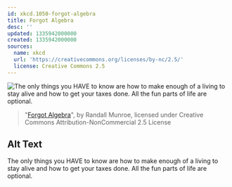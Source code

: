 ```yaml
---
id: xkcd.1050-forgot-algebra
title: Forgot Algebra
desc: ''
updated: 1335942000000
created: 1335942000000
sources:
  name: xkcd
  url: 'https://creativecommons.org/licenses/by-nc/2.5/'
  license: Creative Commons 2.5
---
```

![The only things you HAVE to know are how to make enough of a living to stay alive and how to get your taxes done. All the fun parts of life are optional.](https://imgs.xkcd.com/comics/forgot_algebra.png)
> "[Forgot Algebra](https://xkcd.com/1050/)", by Randall Munroe, licensed under Creative Commons Attribution-NonCommercial 2.5 License

## Alt Text
The only things you HAVE to know are how to make enough of a living to stay alive and how to get your taxes done. All the fun parts of life are optional.
